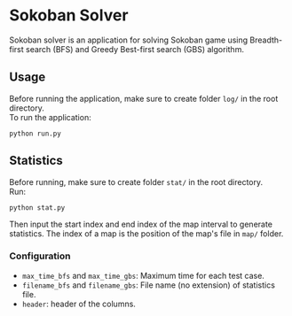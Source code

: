 # Sokoban Solver

Sokoban solver is an application for solving Sokoban game using Breadth-first search (BFS) and Greedy Best-first search (GBS) algorithm.

## Usage
Before running the application, make sure to create folder `log/` in the root directory.\
To run the application:
```
python run.py
```

## Statistics
Before running, make sure to create folder `stat/` in the root directory.\
Run:
```
python stat.py
```
Then input the start index and end index of the map interval to generate statistics. The index of a map is the position of the map's file in `map/` folder.

### Configuration
- `max_time_bfs` and `max_time_gbs`: Maximum time for each test case.
- `filename_bfs` and `filename_gbs`: File name (no extension) of statistics file.
- `header`: header of the columns.